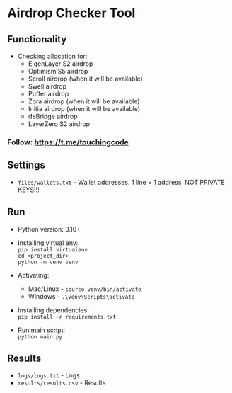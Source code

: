 # Airdrop Checker Tool

## Functionality

- Checking allocation for:
    - EigenLayer S2 airdrop
    - Optimism S5 airdrop
    - Scroll airdrop (when it will be available)
    - Swell airdrop
    - Puffer airdrop
    - Zora airdrop (when it will be available)
    - Initia airdrop (when it will be available)
    - deBridge airdrop
    - LayerZero S2 airdrop

### Follow: https://t.me/touchingcode

## Settings
- `files/wallets.txt` - Wallet addresses. 1 line = 1 address, NOT PRIVATE KEYS!!!

## Run

- Python version: 3.10+

- Installing virtual env: \
`pip install virtualenv` \
`cd <project_dir>` \
`python -m venv venv`


- Activating: 
    - Mac/Linux - `source venv/bin/activate` 
    - Windows - `.\venv\Scripts\activate` 

- Installing dependencies: \
`pip install -r requirements.txt`

- Run main script: \
`python main.py`

## Results
- `logs/logs.txt` - Logs
- `results/results.csv` - Results